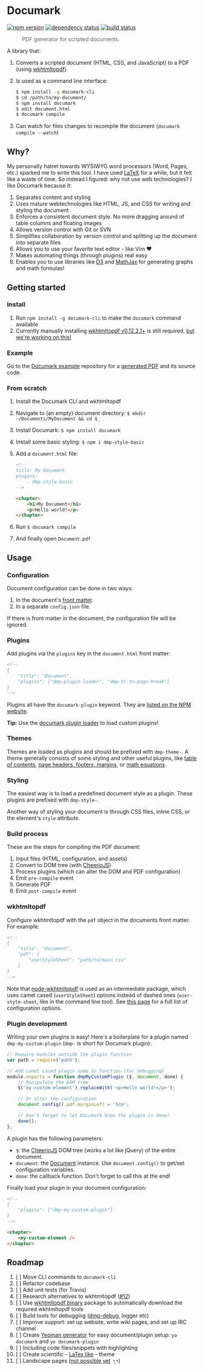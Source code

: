 # Documark

[![npm version](https://badge.fury.io/js/documark.svg)](http://badge.fury.io/js/documark)
[![dependency status](https://david-dm.org/documark/documark.svg)](https://david-dm.org/documark)
[![build status](https://travis-ci.org/documark/documark.svg?branch=master)](https://travis-ci.org/documark/documark)

> PDF generator for scripted documents.

A library that:

1. Converts a scripted document (HTML, CSS, and JavaScript) to a PDF (using [wkhtmltopdf][wkhtmltopdf])
2. Is used as a command line interface:

	```bash
	$ npm install -g documark-cli
	$ cd /path/to/my-document/
	$ npm install documark
	$ edit document.html
	$ documark compile
	```

3. Can watch for files changes to recompile the document (`documark compile --watch`)

## Why?

My personally hatret towards WYSIWYG word processors (Word, Pages, etc.) sparked me to write this tool. I have used [LaTeX][latex] for a while, but it felt like a waste of time. So instead I figured: why not use web technologies? I like Documark because it:

1. Separates content and styling
2. Uses mature webtechnologies like HTML, JS, and CSS for writing and styling the document
3. Enforces a consistent document style. No more dragging around of table columns and floating images
4. Allows version control with Git or SVN
5. Simplifies collaboration by version control and splitting up the document into separate files
6. Allows you to use your favorite text editor - like Vim ❤
7. Makes automating things (through plugins) real easy
8. Enables you to use libraries like [D3][d3] and [MathJax][mathjax] for generating graphs and math formulas!

## Getting started

### Install

1. Run `npm install -g documark-cli` to make the `documark` command available
2. Currently manually installing [wkhtmltopdf v0.12.2.1+][wkhtmltopdf-install] is still required, [but we're working on this!][wkhtmltox-binary]

### Example

Go to the [Documark example][documark-example] repository for a [generated PDF][documark-example-pdf] and its source code.

### From scratch

1. Install the Documark CLI and wkhtmltopdf
2. Navigate to (an empty) document directory: `$ mkdir ~/Documents/MyDocument && cd $_`
3. Install Documark: `$ npm install documark`
4. Install some basic styling: `$ npm i dmp-style-basic`
5. Add a `document.html` file:

	```html
	<!--
	title: My Document
	plugins:
		- dmp-style-basic
	-->

	<chapter>
		<h1>My Document</h1>
		<p>Hello world!</p>
	</chapter>
	```

6. Run `$ documark compile`
7. And finally open `Document.pdf`

## Usage

### Configuration

Document configuration can be done in two ways:

1. In the document's [front matter][front-matter].
2. In a separate `config.json` file.

If there is front matter in the document, the configuration file will be ignored.

### Plugins

Add plugins via the `plugins` key in the `document.html` front matter:

```html
<!--
{
	"title": "Document",
	"plugins": ["dmp-plugin-loader", "dmp-hr-to-page-break"]
}
-->
```

Plugins all have the `documark-plugin` keyword. They are [listed on the NPM website][documark-plugins].

__Tip:__ Use the [documark plugin loader][dmp-plugin-loader] to load custom plugins!

### Themes

Themes are loaded as plugins and should be prefixed with `dmp-theme-`. A theme generally consists of some styling and other useful plugins, like [table of contents][dmp-table-of-contents], [page headers, footers, margins][dmp-page-meta], or [math equations][dmp-math].

### Styling

The easiest way is to load a predefined document style as a plugin. These plugins are prefixed with `dmp-style-`.

Another way of styling your document is through CSS files, inline CSS, or the element's `style` attribute.

### Build process

These are the steps for compiling the PDF document:

1. Input files (HTML, configuration, and assets)
2. Convert to DOM tree (with [CheerioJS][cheeriojs])
3. Process plugins (which can alter the DOM and PDF configuration)
4. Emit `pre-compile` event
5. Generate PDF
6. Emit `post-compile` event

### wkhtmltopdf

Configure wkhtmltopdf with the `pdf` object in the documents front matter. For example:

```html
<!--
{
	"title": "Document",
	"pdf": {
		"userStyleSheet": "path/to/main.css"
	}
}
-->
```

Note that [node-wkhtmltopdf][node-wkhtmltopdf] is used as an intermediate package, which uses camel cased (`userStyleSheet`) options instead of dashed ones (`user-style-sheet`, like in the command line tool). See [this page][wkhtmltopdf-options] for a full list of configuration options.

### Plugin development

Writing your own plugins is easy! Here's a boilerplate for a plugin named `dmp-my-custom-plugin` (`dmp-` is short for Documark plugin):

```js
// Require modules outside the plugin function
var path = require('path');

// Add camel cased plugin name to function (for debugging)
module.exports = function dmpMyCustomPlugin ($, document, done) {
	// Manipulate the DOM tree
	$('my-custom-element').replaceWith('<p>Hello world!</p>');

	// Or alter the configuration
	document.config().pdf.marginLeft = '5cm';

	// Don't forget to let Documark know the plugin is done!
	done();
};
```

A plugin has the following parameters:

- `$`: the [CheerioJS][cheeriojs] DOM tree (works a lot like jQuery) of the entire document.
- `document`: the [Document][lib-document] instance. Use `document.config()` to get/set configuration variables.
- `done`: the callback function. Don't forget to call this at the end!

Finally load your plugin in your document configuration:

```html
<!--
{
	"plugins": ["dmp-my-custom-plugin"]
}
-->

<chapter>
	<my-custom-element />
</chapter>
```

## Roadmap

1. [ ] Move CLI commands to `documark-cli`
1. [ ] Refactor codebase
1. [ ] Add unit tests (for Travis)
1. [ ] Research alternatives to wkhtmltopdf ([#12][issue-12])
1. [ ] Use [wkhtmltopdf binary][wkhtmltopdf-binary] package to automatically download the required wkhtmltopdf tools
1. [ ] Build tools for debugging ([dmp-debug][dmp-debug], logger etc)
1. [ ] Improve support: set up website, write wiki pages, and set up IRC channel
1. [ ] Create [Yeoman generator][yeoman-generator] for easy document/plugin setup: `yo documark` and `yo documark-plugin`
1. [ ] Including code files/snippets with highlighting
1. [ ] Create scientific - [LaTex like][latex-theme] - theme
1. [ ] Landscape pages ([not possible yet][wkhtmltopdf-page-options-issue] ◔̯◔)

[wkhtmltopdf]: http://wkhtmltopdf.org/
[roadmap]: #user-content-roadmap
[latex]: http://www.latex-project.org/
[documark-cli]: https://www.npmjs.com/package/documark-cli
[wkhtmltox-binary]: https://github.com/documark/wkhtmltox-binary
[documark-example]: https://github.com/documark/documark-example
[documark-example-pdf]: https://github.com/documark/documark-example/blob/master/Example.pdf
[d3]: https://github.com/mbostock/d3/wiki/Gallery
[mathjax]: https://www.mathjax.org/
[wkhtmltopdf-install]: http://wkhtmltopdf.org/downloads.html
[dmp-table-of-contents]: https://www.npmjs.com/package/dmp-table-of-contents
[dmp-page-meta]: https://www.npmjs.com/package/dmp-page-meta
[dmp-math]: https://www.npmjs.com/package/dmp-math
[cheeriojs]: https://www.npmjs.com/package/cheerio
[front-matter]: https://github.com/jonschlinkert/gray-matter
[dmp-plugin-loader]: https://www.npmjs.com/package/dmp-plugin-loader
[lib-document]: https://github.com/documark/documark/blob/master/lib/document.js
[documark-plugins]: https://www.npmjs.com/browse/keyword/documark-plugin
[node-wkhtmltopdf]: https://www.npmjs.com/package/wkhtmltopdf
[wkhtmltopdf-options]: http://wkhtmltopdf.org/usage/wkhtmltopdf.txt
[issue-12]: https://github.com/documark/documark/issues/12
[wkhtmltopdf-binary]: https://www.npmjs.com/package/wkhtmltopdf-binary
[yeoman-generator]: https://www.npmjs.com/package/yo
[dmp-debug]: https://www.npmjs.com/package/dmp-debug
[latex-theme]: https://www.sharelatex.com/templates/thesis/norwegian-university-of-science-and-technology
[wkhtmltopdf-page-options-issue]: https://github.com/wkhtmltopdf/wkhtmltopdf/issues/2233
